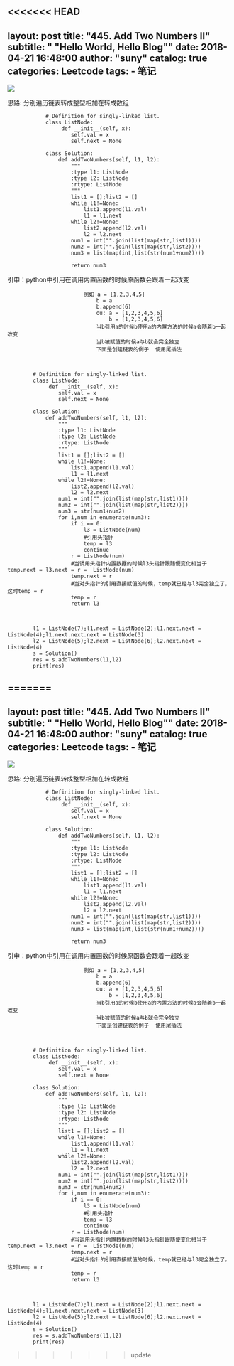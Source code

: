 <<<<<<< HEAD
---
layout:     post
title:      "445. Add Two Numbers II"
subtitle:   " \"Hello World, Hello Blog\""
date:       2018-04-21 16:48:00
author:     "suny"
catalog: true
categories: Leetcode
tags:
    - 笔记
---


<img src="/img/AddTwoNumbersII.jpg"/>


思路:  分别遍历链表转成整型相加在转成数组



				# Definition for singly-linked list.
				class ListNode:
				     def __init__(self, x):
				        self.val = x
				        self.next = None
				
				class Solution:
				    def addTwoNumbers(self, l1, l2):
				        """
				        :type l1: ListNode
				        :type l2: ListNode
				        :rtype: ListNode
				        """
				        list1 = [];list2 = []
				        while l1!=None:
				            list1.append(l1.val)
				            l1 = l1.next
				        while l2!=None:
				            list2.append(l2.val)
				            l2 = l2.next
				        num1 = int("".join(list(map(str,list1))))
				        num2 = int("".join(list(map(str,list2))))
				        num3 = list(map(int,list(str(num1+num2))))
				        
				        return num3




引申：python中引用在调用内置函数的时候原函数会跟着一起改变

							例如 a = [1,2,3,4,5]
								b = a 
								b.append(6)
								ou: a = [1,2,3,4,5,6]
									b = [1,2,3,4,5,6] 
								当b引用a的时候b使用a的内置方法的时候a会随着b一起改变
								当b被赋值的时候a与b就会完全独立
								下面是创建链表的例子  使用尾插法



			# Definition for singly-linked list.
			class ListNode:
			     def __init__(self, x):
			        self.val = x
			        self.next = None
			
			class Solution:
			    def addTwoNumbers(self, l1, l2):
			        """
			        :type l1: ListNode
			        :type l2: ListNode
			        :rtype: ListNode
			        """
			        list1 = [];list2 = []
			        while l1!=None:
			            list1.append(l1.val)
			            l1 = l1.next
			        while l2!=None:
			            list2.append(l2.val)
			            l2 = l2.next
			        num1 = int("".join(list(map(str,list1))))
			        num2 = int("".join(list(map(str,list2))))
			        num3 = str(num1+num2)
			        for i,num in enumerate(num3):
			            if i == 0:
			                l3 = ListNode(num)
			                #引用头指针
			                temp = l3
			                continue
			            r = ListNode(num)
			            #当调用头指针内置数据的时候l3头指针跟随便变化相当于temp.next = l3.next = r =  ListNode(num)
			            temp.next = r
			            #当对头指针的引用直接赋值的时候，temp就已经与l3完全独立了，这时temp = r
			            temp = r
			            return l3
			
			
			
			l1 = ListNode(7);l1.next = ListNode(2);l1.next.next = ListNode(4);l1.next.next.next = ListNode(3)
			l2 = ListNode(5);l2.next = ListNode(6);l2.next.next = ListNode(4)
			s = Solution()
			res = s.addTwoNumbers(l1,l2)
			print(res)
						
							
			



	
	


=======
---
layout:     post
title:      "445. Add Two Numbers II"
subtitle:   " \"Hello World, Hello Blog\""
date:       2018-04-21 16:48:00
author:     "suny"
catalog: true
categories: Leetcode
tags:
    - 笔记
---


<img src="/img/AddTwoNumbersII.jpg"/>


思路:  分别遍历链表转成整型相加在转成数组



				# Definition for singly-linked list.
				class ListNode:
				     def __init__(self, x):
				        self.val = x
				        self.next = None
				
				class Solution:
				    def addTwoNumbers(self, l1, l2):
				        """
				        :type l1: ListNode
				        :type l2: ListNode
				        :rtype: ListNode
				        """
				        list1 = [];list2 = []
				        while l1!=None:
				            list1.append(l1.val)
				            l1 = l1.next
				        while l2!=None:
				            list2.append(l2.val)
				            l2 = l2.next
				        num1 = int("".join(list(map(str,list1))))
				        num2 = int("".join(list(map(str,list2))))
				        num3 = list(map(int,list(str(num1+num2))))
				        
				        return num3




引申：python中引用在调用内置函数的时候原函数会跟着一起改变

							例如 a = [1,2,3,4,5]
								b = a 
								b.append(6)
								ou: a = [1,2,3,4,5,6]
									b = [1,2,3,4,5,6] 
								当b引用a的时候b使用a的内置方法的时候a会随着b一起改变
								当b被赋值的时候a与b就会完全独立
								下面是创建链表的例子  使用尾插法



			# Definition for singly-linked list.
			class ListNode:
			     def __init__(self, x):
			        self.val = x
			        self.next = None
			
			class Solution:
			    def addTwoNumbers(self, l1, l2):
			        """
			        :type l1: ListNode
			        :type l2: ListNode
			        :rtype: ListNode
			        """
			        list1 = [];list2 = []
			        while l1!=None:
			            list1.append(l1.val)
			            l1 = l1.next
			        while l2!=None:
			            list2.append(l2.val)
			            l2 = l2.next
			        num1 = int("".join(list(map(str,list1))))
			        num2 = int("".join(list(map(str,list2))))
			        num3 = str(num1+num2)
			        for i,num in enumerate(num3):
			            if i == 0:
			                l3 = ListNode(num)
			                #引用头指针
			                temp = l3
			                continue
			            r = ListNode(num)
			            #当调用头指针内置数据的时候l3头指针跟随便变化相当于temp.next = l3.next = r =  ListNode(num)
			            temp.next = r
			            #当对头指针的引用直接赋值的时候，temp就已经与l3完全独立了，这时temp = r
			            temp = r
			            return l3
			
			
			
			l1 = ListNode(7);l1.next = ListNode(2);l1.next.next = ListNode(4);l1.next.next.next = ListNode(3)
			l2 = ListNode(5);l2.next = ListNode(6);l2.next.next = ListNode(4)
			s = Solution()
			res = s.addTwoNumbers(l1,l2)
			print(res)
						
							
			



	
	


>>>>>>> update
